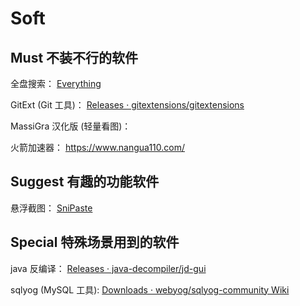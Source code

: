 # Soft

## Must 不装不行的软件

全盘搜索：
[Everything](https://www.voidtools.com/zh-cn/)

GitExt (Git 工具)：
[Releases · gitextensions/gitextensions](https://github.com/gitextensions/gitextensions/releases)

MassiGra 汉化版 (轻量看图)：

火箭加速器：
https://www.nangua110.com/


## Suggest 有趣的功能软件

悬浮截图：
[SniPaste](https://www.snipaste.com/download.html)


## Special 特殊场景用到的软件

java 反编译：
[Releases · java-decompiler/jd-gui](https://github.com/java-decompiler/jd-gui/releases)

sqlyog (MySQL 工具):
[Downloads · webyog/sqlyog-community Wiki](https://github.com/webyog/sqlyog-community/wiki/Downloads)


